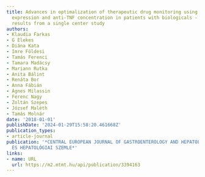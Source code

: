 ```yaml
---
title: Advances in optimalization of therapeutic drug monitoring using mucosal TNF
  expression and anti-TNF concentration in patients with biologicals - preliminary
  results from a single center study
authors:
- Klaudia Farkas
- G Elekes
- Diána Kata
- Imre Földesi
- Tamás Ferenci
- Tamara Madácsy
- Mariann Rutka
- Anita Bálint
- Renáta Bor
- Anna Fábián
- Ágnes Milassin
- Ferenc Nagy
- Zoltán Szepes
- József Maléth
- Tamás Molnár
date: '2018-01-01'
publishDate: '2024-01-29T15:58:20.461668Z'
publication_types:
- article-journal
publication: '*CENTRAL EUROPEAN JOURNAL OF GASTROENTEROLOGY AND HEPATOLOGY / GASZTROENTEROLÓGIAI
  ÉS HEPATOLÓGIAI SZEMLE*'
links:
- name: URL
  url: https://m2.mtmt.hu/api/publication/3394163
---
```

